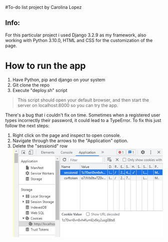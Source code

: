 #To-do list project by Carolina Lopez

## Info:
For this particular project i used Django 3.2.9 as my framework, also working with Python 3.10.0, HTML and CSS for the customization of the page.

# How to run the app
1. Have Python, pip and django on your system
2. Git clone the repo
3. Execute "deploy.sh" script
> This script should open your default browser, and then start the server on localhost:8000 so you can try the app.

There's a bug that i couldn't fix on time. Sometimes when a registered user types incorrectly their password, it could lead to a TypeError. To fix this just follow the next steps:

1. Right click on the page and inspect to open console.
2. Navigate through the arrows to the "Application" option.
3. Delete the "sessionid" row <br />
![bug](./sessionid.png)
